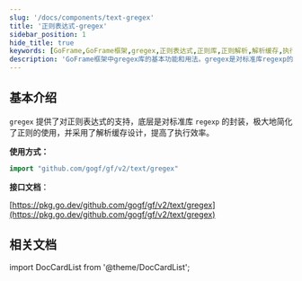 ```yaml
---
slug: '/docs/components/text-gregex'
title: '正则表达式-gregex'
sidebar_position: 1
hide_title: true
keywords: [GoFrame,GoFrame框架,gregex,正则表达式,正则库,正则解析,解析缓存,执行效率,项目文档,golang]
description: 'GoFrame框架中gregex库的基本功能和用法。gregex是对标准库regexp的封装，提供了简化的正则表达式使用方式，并通过解析缓存设计优化了执行效率，使得正则操作更加高效便捷。'
---
```


## 基本介绍

`gregex` 提供了对正则表达式的支持，底层是对标准库 `regexp` 的封装，极大地简化了正则的使用，并采用了解析缓存设计，提高了执行效率。

**使用方式：**

```go
import "github.com/gogf/gf/v2/text/gregex"
```

**接口文档**：

[https://pkg.go.dev/github.com/gogf/gf/v2/text/gregex](https://pkg.go.dev/github.com/gogf/gf/v2/text/gregex)

## 相关文档

import DocCardList from '@theme/DocCardList';

<DocCardList />
